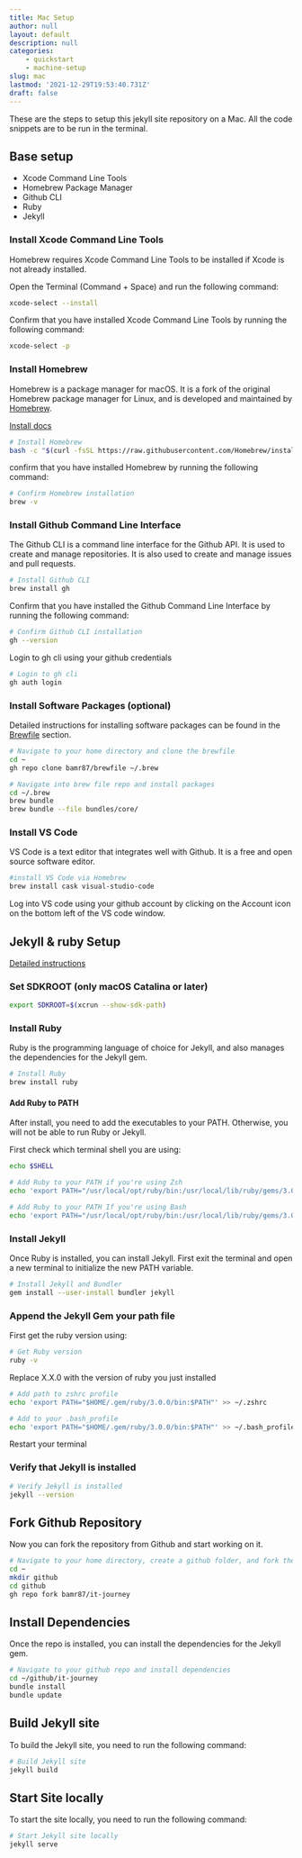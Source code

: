```yaml
---
title: Mac Setup
author: null
layout: default
description: null
categories:
    - quickstart
    - machine-setup
slug: mac
lastmod: '2021-12-29T19:53:40.731Z'
draft: false
---
```


These are the steps to setup this jekyll site repository on a Mac. All the code snippets are to be run in the terminal.

## Base setup

- Xcode Command Line Tools
- Homebrew Package Manager
- Github CLI
- Ruby
- Jekyll

### Install Xcode Command Line Tools

Homebrew requires Xcode Command Line Tools to be installed if Xcode is not already installed.

Open the Terminal (Command + Space) and run the following command:

```zsh
xcode-select --install
```

Confirm that you have installed Xcode Command Line Tools by running the following command:

```zsh
xcode-select -p
```

### Install Homebrew

Homebrew is a package manager for macOS. It is a fork of the original Homebrew package manager for Linux, and is developed and maintained by [Homebrew](https://brew.sh/).

[Install docs](https://docs.brew.sh/Installation)

```zsh
# Install Homebrew
bash -c "$(curl -fsSL https://raw.githubusercontent.com/Homebrew/install/master/install.sh)"
```

confirm that you have installed Homebrew by running the following command:

```bash
# Confirm Homebrew installation
brew -v
```

### Install Github Command Line Interface

The Github CLI is a command line interface for the Github API. It is used to create and manage repositories. It is also used to create and manage issues and pull requests.

```bash
# Install Github CLI
brew install gh
```

Confirm that you have installed the Github Command Line Interface by running the following command:

```bash
# Confirm Github CLI installation
gh --version
```

Login to gh cli using your github credentials

```bash
# Login to gh cli
gh auth login
```

### Install Software Packages (optional)

Detailed instructions for installing software packages can be found in the [Brewfile](/quickstart/homebrew/) section.

```bash
# Navigate to your home directory and clone the brewfile
cd ~
gh repo clone bamr87/brewfile ~/.brew
```


```bash
# Navigate into brew file repo and install packages
cd ~/.brew
brew bundle
brew bundle --file bundles/core/
```

### Install VS Code

VS Code is a text editor that integrates well with Github. It is a free and open source software editor.

```bash
#install VS Code via Homebrew
brew install cask visual-studio-code
```

Log into VS code using your github account by clicking on the Account icon on the bottom left of the VS code window.

## Jekyll & ruby Setup

[Detailed instructions](https://jekyllrb.com/docs/installation/macos/)

### Set SDKROOT (only macOS Catalina or later)

```bash
export SDKROOT=$(xcrun --show-sdk-path)
```

### Install Ruby

Ruby is the programming language of choice for Jekyll, and also manages the dependencies for the Jekyll gem.

```bash
# Install Ruby
brew install ruby
```

#### Add Ruby to PATH

After install, you need to add the executables to your PATH. Otherwise, you will not be able to run Ruby or Jekyll.

First check which terminal shell you are using:

```bash
echo $SHELL
```

```bash
# Add Ruby to your PATH if you're using Zsh
echo 'export PATH="/usr/local/opt/ruby/bin:/usr/local/lib/ruby/gems/3.0.0/bin:$PATH"' >> ~/.zshrc
```


```bash
# Add Ruby to your PATH If you're using Bash
echo 'export PATH="/usr/local/opt/ruby/bin:/usr/local/lib/ruby/gems/3.0.0/bin:$PATH"' >> ~/.bash_profile
```

### Install Jekyll

Once Ruby is installed, you can install Jekyll. 
First exit the terminal and open a new terminal to initialize the new PATH variable.

```bash
# Install Jekyll and Bundler
gem install --user-install bundler jekyll
```

### Append the Jekyll Gem your path file

First get the ruby version using:

```bash
# Get Ruby version
ruby -v
```


Replace X.X.0 with the version of ruby you just installed

```bash
# Add path to zshrc profile
echo 'export PATH="$HOME/.gem/ruby/3.0.0/bin:$PATH"' >> ~/.zshrc
```


```bash
# Add to your .bash_profile
echo 'export PATH="$HOME/.gem/ruby/3.0.0/bin:$PATH"' >> ~/.bash_profile
```

Restart your terminal

### Verify that Jekyll is installed

```bash
# Verify Jekyll is installed
jekyll --version
```

## Fork Github Repository

Now you can fork the repository from Github and start working on it.

```bash
# Navigate to your home directory, create a github folder, and fork the github repo
cd ~
mkdir github
cd github
gh repo fork bamr87/it-journey
```

## Install Dependencies

Once the repo is installed, you can install the dependencies for the Jekyll gem.

```bash
# Navigate to your github repo and install dependencies
cd ~/github/it-journey
bundle install
bundle update
```

## Build Jekyll site

To build the Jekyll site, you need to run the following command:

```bash
# Build Jekyll site
jekyll build
```

## Start Site locally

To start the site locally, you need to run the following command:

```bash
# Start Jekyll site locally
jekyll serve
```
